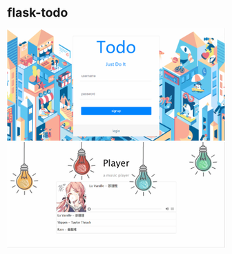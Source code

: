 # flask-todo
 <img src='https://github.com/jiang-xiong/flask-todo/blob/master/images/todo.gif'>
 <img src='https://github.com/jiang-xiong/flask-todo/blob/master/images/player.gif'>

